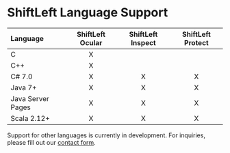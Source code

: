 # ShiftLeft Language Support


| Language  | ShiftLeft Ocular | ShiftLeft Inspect | ShiftLeft Protect |
| :---         |     :---:      |   :---: |   :---: |
| C  | X  |   |   |
| C++  | X  |   |   |
| C# 7.0 | X  | X  | X  |
| Java 7+  | X |  X |  X |
| Java Server Pages  | X  | X  | X  |
| Scala 2.12+  | X  | X  | X |


Support for other languages is currently in development. For inquiries, please fill out our [contact form](https://www.shiftleft.io/contact/).
